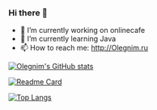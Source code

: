 ### Hi there 👋

- 🔭 I’m currently working on onlinecafe
- 🌱 I’m currently learning Java
- 📫 How to reach me: http://Olegnim.ru

[![Olegnim's GitHub stats](https://github-readme-stats.vercel.app/api?username=Olegnim)](https://github.com/Olegnim)

[![Readme Card](https://github-readme-stats.vercel.app/api/pin/?username=Olegnim&repo=github-readme-stats)](https://github.com/Olegnim)

[![Top Langs](https://github-readme-stats.vercel.app/api/top-langs/?username=Olegnim)](https://github.com/Olegnim)
